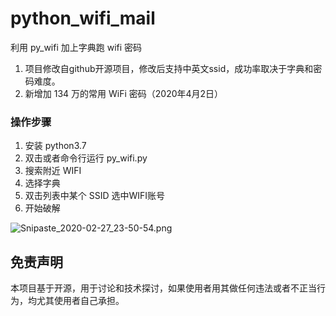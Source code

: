 # python_wifi_mail
利用 py_wifi 加上字典跑 wifi 密码

1. 项目修改自github开源项目，修改后支持中英文ssid，成功率取决于字典和密码难度。
2. 新增加 134 万的常用 WiFi 密码（2020年4月2日）

### 操作步骤

1. 安装 python3.7
2. 双击或者命令行运行 py_wifi.py
3. 搜索附近 WIFI
4. 选择字典
5. 双击列表中某个 SSID 选中WIFI账号
6. 开始破解

![Snipaste_2020-02-27_23-50-54.png](https://gitee.com/creazy1101/blog-image/raw/master/WiFi-success.png)

## 免责声明

本项目基于开源，用于讨论和技术探讨，如果使用者用其做任何违法或者不正当行为，均尤其使用者自己承担。